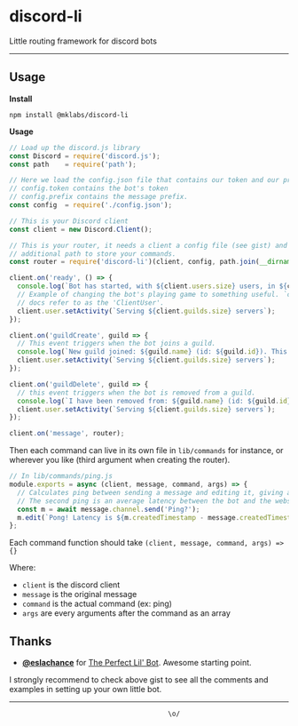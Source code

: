 # discord-li

Little routing framework for discord bots

---

## Usage

**Install**

    npm install @mklabs/discord-li

**Usage**

```js
// Load up the discord.js library
const Discord = require('discord.js');
const path    = require('path');

// Here we load the config.json file that contains our token and our prefix values.
// config.token contains the bot's token
// config.prefix contains the message prefix.
const config  = require('./config.json');

// This is your Discord client
const client = new Discord.Client();

// This is your router, it needs a client a config file (see gist) and an
// additional path to store your commands.
const router = require('discord-li')(client, config, path.join(__dirname, 'commands'));

client.on('ready', () => {
  console.log(`Bot has started, with ${client.users.size} users, in ${client.channels.size} channels of ${client.guilds.size} guilds.`);
  // Example of changing the bot's playing game to something useful. `client.user` is what the
  // docs refer to as the 'ClientUser'.
  client.user.setActivity(`Serving ${client.guilds.size} servers`);
});

client.on('guildCreate', guild => {
  // This event triggers when the bot joins a guild.
  console.log(`New guild joined: ${guild.name} (id: ${guild.id}). This guild has ${guild.memberCount} members!`);
  client.user.setActivity(`Serving ${client.guilds.size} servers`);
});

client.on('guildDelete', guild => {
  // this event triggers when the bot is removed from a guild.
  console.log(`I have been removed from: ${guild.name} (id: ${guild.id})`);
  client.user.setActivity(`Serving ${client.guilds.size} servers`);
});

client.on('message', router);
```

Then each command can live in its own file in `lib/commands` for instance, or
wherever you like (third argument when creating the router).

```js
// In lib/commands/ping.js
module.exports = async (client, message, command, args) => {
  // Calculates ping between sending a message and editing it, giving a nice round-trip latency.
  // The second ping is an average latency between the bot and the websocket server (one-way, not round-trip)
  const m = await message.channel.send('Ping?');
  m.edit(`Pong! Latency is ${m.createdTimestamp - message.createdTimestamp}ms. API Latency is ${Math.round(client.ping)}ms`);
};
```

Each command function should take `(client, message, command, args) => {}`

Where:

- `client` is the discord client
- `message` is the original message
- `command` is the actual command (ex: ping)
- `args` are every arguments after the command as an array

## Thanks

- **[@eslachance](https://github.com/eslachance)** for [The Perfect Lil'
  Bot](https://gist.github.com/eslachance/3349734a98d30011bb202f47342601d3).
  Awesome starting point.

I strongly recommend to check above gist to see all the comments and examples
in setting up your own little bot.

---

                                            \o/

